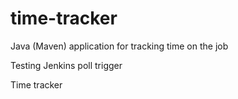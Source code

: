 # time-tracker
Java (Maven) application for tracking time on the job

Testing Jenkins poll trigger

Time tracker
